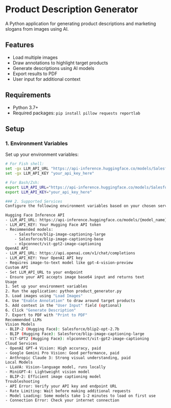 # Product Description Generator

A Python application for generating product descriptions and marketing slogans from images using AI.

## Features

- Load multiple images
- Draw annotations to highlight target products
- Generate descriptions using AI models
- Export results to PDF
- User input for additional context

## Requirements

- Python 3.7+
- Required packages: `pip install pillow requests reportlab`

## Setup

### 1. Environment Variables

Set up your environment variables:

```bash
# For Fish shell:
set -gx LLM_API_URL "https://api-inference.huggingface.co/models/Salesforce/blip-image-captioning-large"
set -gx LLM_API_KEY "your_api_key_here"

# For Bash/Zsh:
export LLM_API_URL="https://api-inference.huggingface.co/models/Salesforce/blip-image-captioning-large"
export LLM_API_KEY="your_api_key_here"

### 2. Supported Services
Configure the following environment variables based on your chosen service:

Hugging Face Inference API
- LLM_API_URL: https://api-inference.huggingface.co/models/{model_name}
- LLM_API_KEY: Your Hugging Face API token
- Recommended models:
    - Salesforce/blip-image-captioning-large
    - Salesforce/blip-image-captioning-base
    - nlpconnect/vit-gpt2-image-captioning
OpenAI API
- LLM_API_URL: https://api.openai.com/v1/chat/completions
- LLM_API_KEY: Your OpenAI API key
- Requires image-to-text model like gpt-4-vision-preview
Custom API
- Set LLM_API_URL to your endpoint
- Ensure your API accepts image base64 input and returns text
Usage
1. Set up your environment variables
2. Run the application: python product_generator.py
3. Load images using "Load Images"
4. Use "Enable Annotation" to draw around target products
5. Add context in the "User Input" field (optional)
6. Click "Generate Description"
7. Export to PDF with "Print to PDF"
Recommended LLMs
Vision Models
- BLIP-2 (Hugging Face): Salesforce/blip2-opt-2.7b
- BLIP (Hugging Face): Salesforce/blip-image-captioning-large
- ViT-GPT2 (Hugging Face): nlpconnect/vit-gpt2-image-captioning
Cloud Services
- OpenAI GPT-4 Vision: High accuracy, paid
- Google Gemini Pro Vision: Good performance, paid
- Anthropic Claude 3: Strong visual understanding, paid
Local Models
- LLaVA: Vision-language model, runs locally
- MiniGPT-4: Lightweight vision model
- BLIP-2: Efficient image captioning model
Troubleshooting
- API Error: Verify your API key and endpoint URL
- Rate Limiting: Wait before making additional requests
- Model Loading: Some models take 1-2 minutes to load on first use
- Connection Error: Check your internet connection
